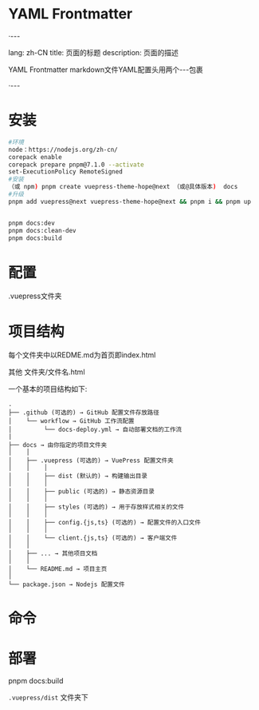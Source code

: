# YAML Frontmatter

·---

lang: zh-CN
title: 页面的标题
description: 页面的描述

YAML Frontmatter  markdown文件YAML配置头用两个---包裹

·---


# 安装



```bash
#环境
node：https://nodejs.org/zh-cn/
corepack enable
corepack prepare pnpm@7.1.0 --activate
set-ExecutionPolicy RemoteSigned
#安装
（或 npm) pnpm create vuepress-theme-hope@next （或@具体版本)  docs
#升级
pnpm add vuepress@next vuepress-theme-hope@next && pnpm i && pnpm up


pnpm docs:dev
pnpm docs:clean-dev
pnpm docs:build
```

# 配置

.vuepress文件夹

# 项目结构

每个文件夹中以REDME.md为首页即index.html

其他  文件夹/文件名.html

一个基本的项目结构如下:

```text
.
├── .github (可选的) → GitHub 配置文件存放路径
│    └── workflow → GitHub 工作流配置
│         └── docs-deploy.yml → 自动部署文档的工作流
|
├── docs → 由你指定的项目文件夹
│    │
│    ├── .vuepress (可选的) → VuePress 配置文件夹
│    │    │
│    │    ├── dist (默认的) → 构建输出目录
│    │    │
│    │    ├── public (可选的) → 静态资源目录
│    │    │
│    │    ├── styles (可选的) → 用于存放样式相关的文件
│    │    │
│    │    ├── config.{js,ts} (可选的) → 配置文件的入口文件
│    │    │
│    │    └── client.{js,ts} (可选的) → 客户端文件
│    │
│    ├── ... → 其他项目文档
│    │
│    └── README.md → 项目主页
│
└── package.json → Nodejs 配置文件
```

# 命令



# 部署

pnpm docs:build

`.vuepress/dist` 文件夹下